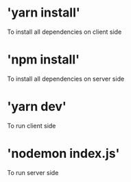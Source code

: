 # 'yarn install'
To install all dependencies on client side

# 'npm install'
To install all dependencies on server side

# 'yarn dev'
To run client side

# 'nodemon index.js'
To run server side



